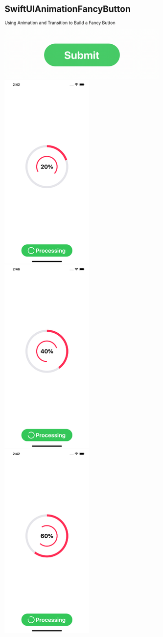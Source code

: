 # SwiftUIAnimationFancyButton

Using Animation and Transition to Build a Fancy Button

<img src="https://github.com/obadasemary/SwiftUIAnimationFancyButton/blob/master/swiftui-animation-16.gif" alt="HTML5 Icon">
<img src="https://github.com/obadasemary/SwiftUIAnimationFancyButton/blob/master/Simulator%20Screen%20Shot%20-%20iPhone%2011%20Pro%20Max%20-%202020-08-31%20at%2002.42.05.png" alt="HTML5 Icon" width="276" height="598"><img src="https://github.com/obadasemary/SwiftUIAnimationFancyButton/blob/master/Simulator%20Screen%20Shot%20-%20iPhone%2011%20Pro%20Max%20-%202020-08-31%20at%2002.46.33.png" alt="HTML5 Icon" width="276" height="598"><img src="https://github.com/obadasemary/SwiftUIAnimationFancyButton/blob/master/Simulator%20Screen%20Shot%20-%20iPhone%2011%20Pro%20Max%20-%202020-08-31%20at%2002.42.07.png" alt="HTML5 Icon" width="276" height="598">
